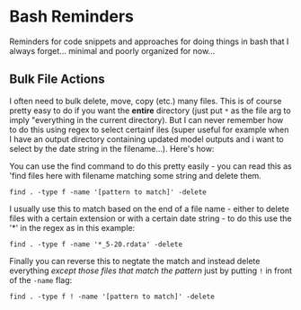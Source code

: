 # Bash Reminders

Reminders for code snippets and approaches for doing things in bash that I always forget... minimal and poorly organized for now...

## Bulk File Actions

I often need to bulk delete, move, copy (etc.) many files.  This is of course pretty easy to do if you want the **entire** directory (just put `*` as the file arg to imply "everything in the current directory).  But I can never remember how to do this using regex to select certainf iles (super useful for example when I have an output directory containing updated model outputs and i want to select by the date string in the filename...).  Here's how:

You can use the find command to do this pretty easily - you can read this as 'find files here with filename matching some string and delete them. 
```
find . -type f -name '[pattern to match]' -delete   
```

I usually use this to match based on the end of a file name - either to delete files with a certain extension or with a certain date string - to do this use the '\*' in the regex as in this example:

```
find . -type f -name '*_5-20.rdata' -delete   
```

Finally you can reverse this to negtate the match and instead delete everything *except those files that match the pattern* just by putting `!` in front of the `-name` flag:

```
find . -type f ! -name '[pattern to match]' -delete 
```
